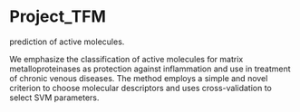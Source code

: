 # Project_TFM
prediction of active molecules.

We emphasize the classification of active molecules for
matrix metalloproteinases as protection against inflammation and use in
treatment of chronic venous diseases. The method employs a simple and novel
criterion to choose molecular descriptors and uses cross-validation to select
SVM parameters.
